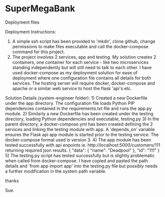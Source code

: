 # SuperMegaBank
Deployment files


Deployment Instructions:
1) A simple ssh script has been provided to 'mkdir', clone github, change permissions to make files executable and call the docker-compose command for this project.
2) The project involves 2 services, app and testing.  My solution creates 2 containers, one container for each service - like two microservices standing independently but will still need to talk to each other. I have used docker-compose as my deployment solution for ease of deployment where one configuration file contains all details for both services.  The hosting server will require docker, docker-compose and apache or a similar web service to host the flask 'api's etc.

  Solution Details (system-engineer folder):
        1) Created a new Dockerfile under the app directory.  The configuration file loads Python PIP dependencies contained in the requirements.txt file and runs the app.py module.
        2) Similarly a new Dockerfile has been created under the testing directory, loading Python dependencies and executable, testing.py
        3) In the parent directory, a docker-compose.yml has been created defining the 2 services and linking the testing module with app. A 'depends_on' variable ensures the Flask api app module is started prior to the testing service.  The docker-compose format used is version 3.
        4) The app module has been tested successfully with api enpoints ie. http://localhost:5000/customers/111 returning required json results.
          {
  "data": {
    "name": "Deadpool"
  }, 
  "id": "111"
}
        5) The testing.py script has tested successfully but is slightly problematic when called from docker-compose.  I have copied and pasted the path details and 'from app import app' into the testing.py file but possibly needs a further modification in the system path variable.

thanks

Sue.
